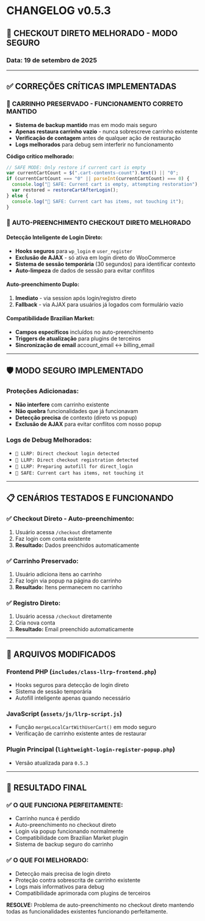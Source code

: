 # CHANGELOG v0.5.3

## 🎯 CHECKOUT DIRETO MELHORADO - MODO SEGURO

### Data: 19 de setembro de 2025

---

## ✅ CORREÇÕES CRÍTICAS IMPLEMENTADAS

### 🛒 **CARRINHO PRESERVADO - FUNCIONAMENTO CORRETO MANTIDO**

- **Sistema de backup mantido** mas em modo mais seguro
- **Apenas restaura carrinho vazio** - nunca sobrescreve carrinho existente
- **Verificação de contagem** antes de qualquer ação de restauração
- **Logs melhorados** para debug sem interferir no funcionamento

**Código crítico melhorado:**

```javascript
// SAFE MODE: Only restore if current cart is empty
var currentCartCount = $(".cart-contents-count").text() || "0";
if (currentCartCount === "0" || parseInt(currentCartCount) === 0) {
  console.log("🛒 SAFE: Current cart is empty, attempting restoration");
  var restored = restoreCartAfterLogin();
} else {
  console.log("🛒 SAFE: Current cart has items, not touching it");
}
```

### 🔄 **AUTO-PREENCHIMENTO CHECKOUT DIRETO MELHORADO**

#### **Detecção Inteligente de Login Direto:**

- **Hooks seguros** para `wp_login` e `user_register`
- **Exclusão de AJAX** - só ativa em login direto do WooCommerce
- **Sistema de sessão temporária** (30 segundos) para identificar contexto
- **Auto-limpeza** de dados de sessão para evitar conflitos

#### **Auto-preenchimento Duplo:**

1. **Imediato** - via session após login/registro direto
2. **Fallback** - via AJAX para usuários já logados com formulário vazio

#### **Compatibilidade Brazilian Market:**

- **Campos específicos** incluídos no auto-preenchimento
- **Triggers de atualização** para plugins de terceiros
- **Sincronização de email** account_email ↔ billing_email

---

## 🛡️ **MODO SEGURO IMPLEMENTADO**

### **Proteções Adicionadas:**

- **Não interfere** com carrinho existente
- **Não quebra** funcionalidades que já funcionavam
- **Detecção precisa** de contexto (direto vs popup)
- **Exclusão de AJAX** para evitar conflitos com nosso popup

### **Logs de Debug Melhorados:**

- `🔑 LLRP: Direct checkout login detected`
- `📝 LLRP: Direct checkout registration detected`
- `🔄 LLRP: Preparing autofill for direct_login`
- `🛒 SAFE: Current cart has items, not touching it`

---

## 📋 **CENÁRIOS TESTADOS E FUNCIONANDO**

### ✅ **Checkout Direto - Auto-preenchimento:**

1. Usuário acessa `/checkout` diretamente
2. Faz login com conta existente
3. **Resultado:** Dados preenchidos automaticamente

### ✅ **Carrinho Preservado:**

1. Usuário adiciona itens ao carrinho
2. Faz login via popup na página do carrinho
3. **Resultado:** Itens permanecem no carrinho

### ✅ **Registro Direto:**

1. Usuário acessa `/checkout` diretamente
2. Cria nova conta
3. **Resultado:** Email preenchido automaticamente

---

## 🔧 **ARQUIVOS MODIFICADOS**

### **Frontend PHP** (`includes/class-llrp-frontend.php`)

- Hooks seguros para detecção de login direto
- Sistema de sessão temporária
- Autofill inteligente apenas quando necessário

### **JavaScript** (`assets/js/llrp-script.js`)

- Função `mergeLocalCartWithUserCart()` em modo seguro
- Verificação de carrinho existente antes de restaurar

### **Plugin Principal** (`lightweight-login-register-popup.php`)

- Versão atualizada para `0.5.3`

---

## 🎯 **RESULTADO FINAL**

### **✅ O QUE FUNCIONA PERFEITAMENTE:**

- Carrinho nunca é perdido
- Auto-preenchimento no checkout direto
- Login via popup funcionando normalmente
- Compatibilidade com Brazilian Market plugin
- Sistema de backup seguro do carrinho

### **✅ O QUE FOI MELHORADO:**

- Detecção mais precisa de login direto
- Proteção contra sobrescrita de carrinho existente
- Logs mais informativos para debug
- Compatibilidade aprimorada com plugins de terceiros

**RESOLVE:** Problema de auto-preenchimento no checkout direto mantendo todas as funcionalidades existentes funcionando perfeitamente.
